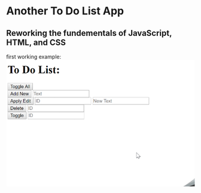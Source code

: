 # Another To Do List App
## Reworking the fundementals of JavaScript, HTML, and CSS

first working example:
![](firstExample.gif)
